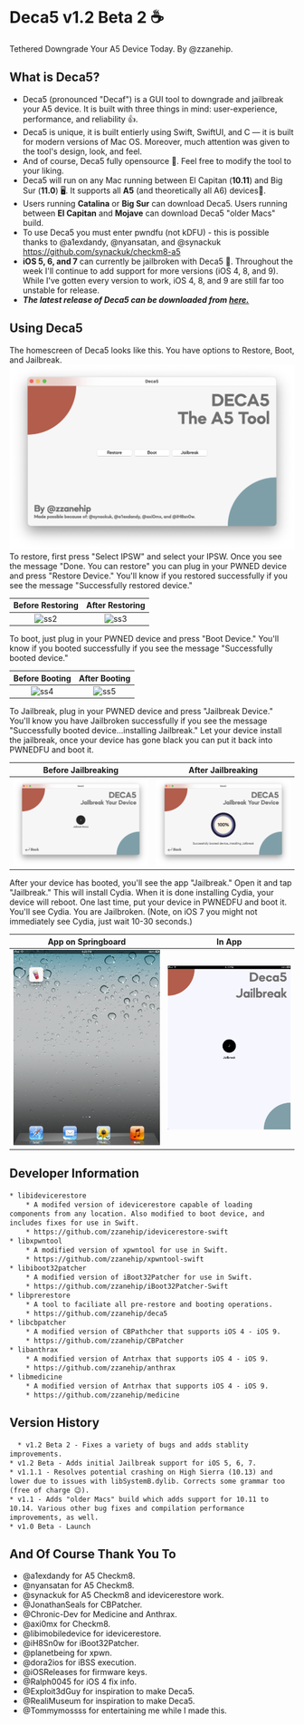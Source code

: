 # Deca5 v1.2 Beta 2 ☕

Tethered Downgrade Your A5 Device Today. By @zzanehip.

## What is Deca5?
* Deca5 (pronounced "Decaf") is a GUI tool to downgrade and jailbreak your A5 device. It is built with three things in mind: user-experience, performance, and reliability 👍.
* Deca5 is unique, it is built entierly using Swift, SwiftUI, and C — it is built for modern versions of Mac OS. Moreover, much attention was given to the tool's design, look, and feel.
* And of course, Deca5 fully opensource 📂. Feel free to modify the tool to your liking. 
* Deca5 will run on any Mac running between El Capitan (**10.11**) and Big Sur (**11.0**) 🖥️. It supports all **A5** (and theoretically all A6) devices📱.
* Users running **Catalina** or **Big Sur** can download Deca5. Users running between **El Capitan** and **Mojave** can download Deca5 "older Macs" build. 
* To use Deca5 you must enter pwndfu (not kDFU) - this is possible thanks to @a1exdandy, @nyansatan, and @synackuk https://github.com/synackuk/checkm8-a5
* **iOS 5, 6, and 7** can currently be jailbroken with Deca5 🎉. Throughout the week I'll continue to add support for more versions (iOS 4, 8, and 9). While I've gotten every version to work, iOS 4, 8, and 9 are still far too unstable for release. 
* ***The latest release of Deca5 can be downloaded from [here.](https://github.com/zzanehip/Deca5/releases/latest)***  

 
## Using Deca5


The homescreen of Deca5 looks like this. You have options to Restore, Boot, and Jailbreak. 
![ss1](photos/ss1.png) 
To restore, first press "Select IPSW" and select your IPSW. Once you see the message "Done. You can restore" you can plug in your PWNED device and press "Restore Device." You'll know if you restored successfully if you see the message "Successfully restored device."

Before Restoring            |  After Restoring
:-------------------------:|:-------------------------:
![ss2](photos/ss2.png)  |  ![ss3](photos/ss3.png)

To boot, just plug in your PWNED device and press "Boot Device." You'll know if you booted successfully if you see the message "Successfully booted device."

Before Booting            |  After Booting
:-------------------------:|:-------------------------:
![ss4](photos/ss4.png)  |  ![ss5](photos/ss5.png)

To Jailbreak, plug in your PWNED device and press "Jailbreak Device." You'll know you have Jailbroken successfully if you see the message "Successfully booted device...installing Jailbreak." Let your device install the jailbreak, once your device has gone black you can put it back into PWNEDFU and boot it.

Before Jailbreaking         |  After Jailbreaking
:-------------------------:|:-------------------------:
![ss6](photos/ss6.png)  |  ![ss7](photos/ss7.png)

After your device has booted, you'll see the app "Jailbreak." Open it and tap "Jailbreak." This will install Cydia. When it is done installing Cydia, your device will reboot. One last time, put your device in PWNEDFU and boot it. You'll see Cydia. You are Jailbroken. (Note, on iOS 7 you might not immediately see Cydia, just wait 10-30 seconds.)

App on Springboard         |  In App
:-------------------------:|:-------------------------:
![ss8](photos/ss8.png)  |  ![ss9](photos/ss9.png)

## Developer Information

	* libidevicerestore
		* A modifed version of idevicerestore capable of loading components from any location. Also modified to boot device, and includes fixes for use in Swift.
		* https://github.com/zzanehip/idevicerestore-swift
	* libxpwntool
		* A modified version of xpwntool for use in Swift.
		* https://github.com/zzanehip/xpwntool-swift
	* libiboot32patcher
		* A modified version of iBoot32Patcher for use in Swift.
		* https://github.com/zzanehip/iBoot32Patcher-Swift
	* libprerestore
		* A tool to faciliate all pre-restore and booting operations. 
		* https://github.com/zzanehip/deca5
	* libcbpatcher
		* A modified version of CBPathcher that supports iOS 4 - iOS 9.
		* https://github.com/zzanehip/CBPatcher
	* libanthrax
		* A modified version of Antrhax that supports iOS 4 - iOS 9.  
		* https://github.com/zzanehip/anthrax 
	* libmedicine
		* A modified version of Antrhax that supports iOS 4 - iOS 9.  
		* https://github.com/zzanehip/medicine 

## Version History
      * v1.2 Beta 2 - Fixes a variety of bugs and adds stablity improvements. 
	* v1.2 Beta - Adds initial Jailbreak support for iOS 5, 6, 7.
	* v1.1.1 - Resolves potential crashing on High Sierra (10.13) and lower due to issues with libSystemB.dylib. Corrects some grammar too (free of charge 😉).
	* v1.1 - Adds "older Macs" build which adds support for 10.11 to 10.14. Various other bug fixes and compilation performance improvements, as well. 
	* v1.0 Beta - Launch

## And Of Course Thank You To
* @a1exdandy for A5 Checkm8.
* @nyansatan for A5 Checkm8.
* @synackuk for A5 Checkm8 and idevicerestore work. 
* @JonathanSeals for CBPatcher.
* @Chronic-Dev for Medicine and Anthrax.
* @axi0mx for Checkm8.
* @libimobiledevice for idevicerestore. 
* @iH8Sn0w for iBoot32Patcher.
* @planetbeing for xpwn.
* @dora2ios for iBSS execution.
* @iOSReleases for firmware keys.
* @Ralph0045 for iOS 4 fix info. 
* @Exploit3dGuy for inspiration to make Deca5.
* @RealiMuseum for inspiration to make Deca5.
* @Tommymossss for entertaining me while I made this.
